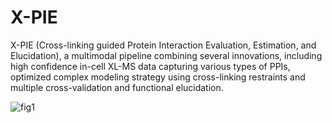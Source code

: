 # X-PIE
X-PIE (Cross-linking guided Protein Interaction Evaluation, Estimation, and Elucidation), a multimodal pipeline combining several innovations, including high confidence in-cell XL-MS data capturing various types of PPIs, optimized complex modeling strategy using cross-linking restraints and multiple cross-validation and functional elucidation.

![fig1](https://github.com/user-attachments/assets/b53f24bc-5fb0-4665-bd69-a5c79dd5807a)
